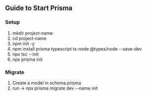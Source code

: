 ## Guide to Start Prisma

### Setup
1. mkdir project-name
2. cd project-name
3. npm init -y
4. npm install prisma typescript ts-node @types/node --save-dev
5. npx tsc --init
6. npx prisma init 

### Migrate 
1. Create a model in schema.prisma
2. run -> npx prisma migrate dev --name init
